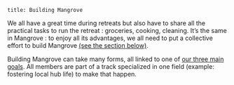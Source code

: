 ```
title: Building Mangrove
```

We all have a great time during retreats but also have to share all the practical tasks to run the retreat : groceries, cooking, cleaning. It’s the same in Mangrove : to enjoy all its advantages, we all need to put a collective effort to build Mangrove [(see the section below)](/building-mangrove/cooperation-culture/).

Building Mangrove can take many forms, all linked to one of [our three main goals](/welcome/foundations/). All members are part of a track specialized in one field (example: fostering local hub life) to make that happen.

